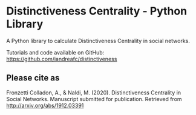 # Distinctiveness Centrality - Python Library
A Python library to calculate Distinctiveness Centrality in social networks. 

Tutorials and code available on GitHub: https://github.com/iandreafc/distinctiveness


## Please cite as
Fronzetti Colladon, A., & Naldi, M. (2020). Distinctiveness Centrality in Social Networks. Manuscript submitted for publication. Retrieved from http://arxiv.org/abs/1912.03391